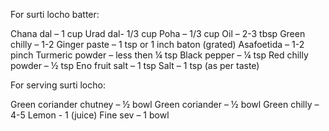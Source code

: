 For surti locho batter:

Chana dal – 1 cup
Urad dal- 1/3 cup
Poha – 1/3 cup
Oil – 2-3 tbsp
Green chilly – 1-2
Ginger paste – 1 tsp or 1 inch baton (grated)
Asafoetida – 1-2 pinch
Turmeric powder – less then ¼ tsp
Black pepper – ¼ tsp
Red chilly powder – ½ tsp
Eno fruit salt – 1 tsp
Salt – 1 tsp (as per taste)

For serving surti locho:

Green coriander chutney – ½ bowl
Green coriander – ½ bowl
Green chilly – 4-5
Lemon - 1 (juice)
Fine sev – 1 bowl